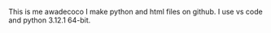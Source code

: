 This is me awadecoco
I make python and html files on github.
I use vs code and python 3.12.1 64-bit.
